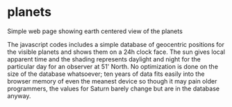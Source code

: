 # planets
Simple web page showing earth centered view of the planets

The javascript codes includes a simple database of geocentric positions for the visible planets and shows them on a 24h clock face. The sun gives local apparent time and the shading represents daylight and night for the particular day for an observer at 51' North. No optimization is done on the size of the database whatsoever; ten years of data fits easily into the browser memory of even the meanest device so though it may pain older programmers, the values for Saturn barely change but are in the database anyway. 
